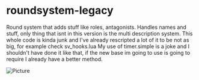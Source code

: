 # roundsystem-legacy
 
Round system that adds stuff like roles, antagonists. 
Handles names and stuff, only thing that isnt in this version is the multi description system. 
This whole code is kinda junk and I've already rescripted a lot of it to be not as big, for example check sv_hooks.lua
My use of timer.simple is a joke and I shouldn't have done it like that, if the new base im going to use is going to require I already have a better method.

![Picture](https://i.imgur.com/Wt4tljs.png)
